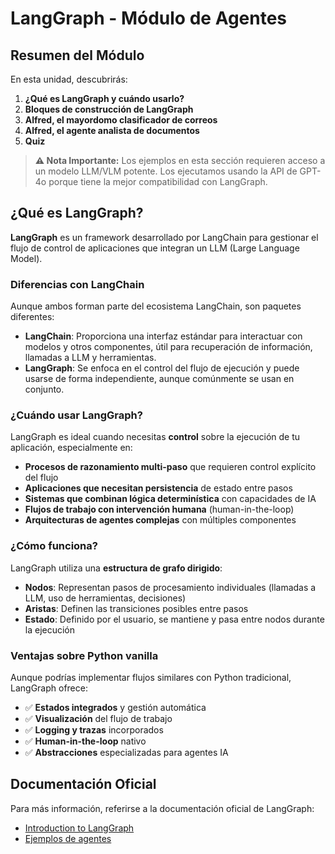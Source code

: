 # LangGraph - Módulo de Agentes

## Resumen del Módulo

En esta unidad, descubrirás:

1. **¿Qué es LangGraph y cuándo usarlo?**
2. **Bloques de construcción de LangGraph**
3. **Alfred, el mayordomo clasificador de correos**
4. **Alfred, el agente analista de documentos**
5. **Quiz**

> **⚠️ Nota Importante:** Los ejemplos en esta sección requieren acceso a un modelo LLM/VLM potente. Los ejecutamos usando la API de GPT-4o porque tiene la mejor compatibilidad con LangGraph.

## ¿Qué es LangGraph?

**LangGraph** es un framework desarrollado por LangChain para gestionar el flujo de control de aplicaciones que integran un LLM (Large Language Model).

### Diferencias con LangChain

Aunque ambos forman parte del ecosistema LangChain, son paquetes diferentes:

- **LangChain**: Proporciona una interfaz estándar para interactuar con modelos y otros componentes, útil para recuperación de información, llamadas a LLM y herramientas.
- **LangGraph**: Se enfoca en el control del flujo de ejecución y puede usarse de forma independiente, aunque comúnmente se usan en conjunto.

### ¿Cuándo usar LangGraph?

LangGraph es ideal cuando necesitas **control** sobre la ejecución de tu aplicación, especialmente en:

- **Procesos de razonamiento multi-paso** que requieren control explícito del flujo
- **Aplicaciones que necesitan persistencia** de estado entre pasos
- **Sistemas que combinan lógica determinística** con capacidades de IA
- **Flujos de trabajo con intervención humana** (human-in-the-loop)
- **Arquitecturas de agentes complejas** con múltiples componentes

### ¿Cómo funciona?

LangGraph utiliza una **estructura de grafo dirigido**:

- **Nodos**: Representan pasos de procesamiento individuales (llamadas a LLM, uso de herramientas, decisiones)
- **Aristas**: Definen las transiciones posibles entre pasos
- **Estado**: Definido por el usuario, se mantiene y pasa entre nodos durante la ejecución

### Ventajas sobre Python vanilla

Aunque podrías implementar flujos similares con Python tradicional, LangGraph ofrece:

- ✅ **Estados integrados** y gestión automática
- ✅ **Visualización** del flujo de trabajo
- ✅ **Logging y trazas** incorporados
- ✅ **Human-in-the-loop** nativo
- ✅ **Abstracciones** especializadas para agentes IA

## Documentación Oficial

Para más información, referirse a la documentación oficial de LangGraph:
- [Introduction to LangGraph](https://academy.langchain.com/courses/intro-to-langgraph)
- [Ejemplos de agentes](https://langchain-ai.github.io/langgraph/)
